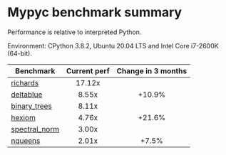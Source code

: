 # Mypyc benchmark summary

Performance is relative to interpreted Python.

Environment: CPython 3.8.2, Ubuntu 20.04 LTS and Intel Core i7-2600K (64-bit).

| Benchmark | Current perf | Change in 3 months |
| --- | :---: | :---: |
| [richards](benchmarks/richards.md) | 17.12x |  |
| [deltablue](benchmarks/deltablue.md) | 8.55x | +10.9% |
| [binary_trees](benchmarks/binary_trees.md) | 8.11x |  |
| [hexiom](benchmarks/hexiom.md) | 4.76x | +21.6% |
| [spectral_norm](benchmarks/spectral_norm.md) | 3.00x |  |
| [nqueens](benchmarks/nqueens.md) | 2.01x | +7.5% |
